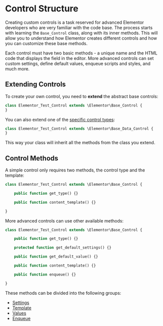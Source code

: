 # Control Structure

<Badge type="tip" vertical="top" text="Elementor Core" /> <Badge type="warning" vertical="top" text="Advanced" />

Creating custom controls is a task reserved for advanced Elementor developers who are very familiar with the code base. The process starts with learning the `Base_Control` class, along with its inner methods. This will allow you to understand how Elementor creates different controls and how you can customize these base methods.

Each control must have two basic methods - a unique name and the HTML code that displays the field in the editor. More advanced controls can set custom settings, define default values, enqueue scripts and styles, and much more.

## Extending Controls

To create your own control, you need to **extend** the abstract base controls:

```php
class Elementor_Test_Control extends \Elementor\Base_Control {
}
```

You can also extend one of the [specific control types](./../editor-controls/control-types/):

```php
class Elementor_Test_Control extends \Elementor\Base_Data_Control {
}
```

This way your class will inherit all the methods from the class you extend.

## Control Methods

A simple control only requires two methods, the control type and the template:

```php
class Elementor_Test_Control extends \Elementor\Base_Control {

	public function get_type() {}

	public function content_template() {}

}
```

More advanced controls can use other available methods:

```php
class Elementor_Test_Control extends \Elementor\Base_Control {

	public function get_type() {}

	protected function get_default_settings() {}

	public function get_default_value() {}

	public function content_template() {}

	public function enqueue() {}

}
```

These methods can be divided into the following groups:

* [Settings](./control-settings/)
* [Template](./control-template/)
* [Values](./control-values/)
* [Enqueue](./control-enqueue/)
